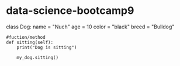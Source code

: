 # data-science-bootcamp9
class Dog:
    name = "Nuch"
    age = 10
    color = "black"
    breed = "Bulldog"

    #fuction/method
    def sitting(self):
        print("Dog is sitting")

        my_dog.sitting()
